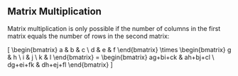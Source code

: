 ## Matrix Multiplication

Matrix multiplication is only possible if the number of columns in the first matrix equals the number of rows in the second matrix:

\[
\begin{bmatrix} a & b & c \\ d & e & f \end{bmatrix} \times
\begin{bmatrix} g & h \\ i & j \\ k & l \end{bmatrix} =
\begin{bmatrix} ag+bi+ck & ah+bj+cl \\ dg+ei+fk & dh+ej+fl \end{bmatrix}
\]
